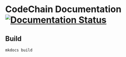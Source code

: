 # CodeChain Documentation [![Documentation Status](https://readthedocs.org/projects/codechain/badge/?version=latest)](https://codechain.readthedocs.io/en/latest/?badge=latest)

## Build

```
mkdocs build
```
